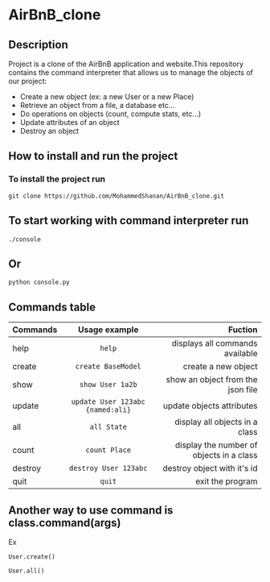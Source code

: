 # AirBnB_clone

## Description
Project is a clone of the  AirBnB application and website.This repository contains the command interpreter that allows us to manage the objects of our project:
* Create a new object (ex: a new User or a new Place)
* Retrieve an object from a file, a database etc…
* Do operations on objects (count, compute stats, etc…)
* Update attributes of an object
* Destroy an object

## How to install and run the project
### To install the project run
```
git clone https://github.com/MohammedShanan/AirBnB_clone.git
```
## To start working with command interpreter run
```
./console
```
## Or
```
python console.py
```
## Commands table


| Commands | Usage example | Fuction
| ------------- |:-------------:| -----:|
| help	| `help`	| displays all commands available |
| create | `create BaseModel` | create a new object |
| show      | `show User 1a2b` |   show an object from the json file|
| update | `update User 123abc {named:ali}` |    update objects attributes |
| all | `all State` |  display all objects in a class |
| count | `count Place` |    display the number of objects in a class |
| destroy | `destroy User 123abc` |    destroy object with it's id |
| quit | `quit` |    exit the program |

## Another way to use command is class.command(args)
Ex
```
User.create()
```
```
User.all()
```
